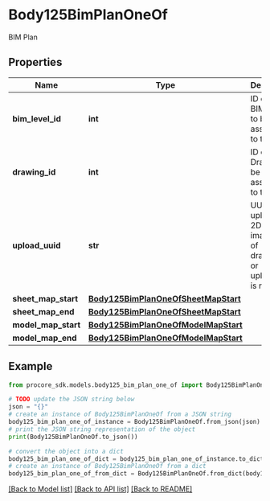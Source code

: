 # Body125BimPlanOneOf

BIM Plan

## Properties

Name | Type | Description | Notes
------------ | ------------- | ------------- | -------------
**bim_level_id** | **int** | ID of the BIM Level to be associated to the plan | 
**drawing_id** | **int** | ID of the Drawing to be associated to the plan | [optional] 
**upload_uuid** | **str** | UUID of uploaded 2D sheet image. One of drawing_id or upload_uid is required | [optional] 
**sheet_map_start** | [**Body125BimPlanOneOfSheetMapStart**](Body125BimPlanOneOfSheetMapStart.md) |  | [optional] 
**sheet_map_end** | [**Body125BimPlanOneOfSheetMapStart**](Body125BimPlanOneOfSheetMapStart.md) |  | [optional] 
**model_map_start** | [**Body125BimPlanOneOfModelMapStart**](Body125BimPlanOneOfModelMapStart.md) |  | [optional] 
**model_map_end** | [**Body125BimPlanOneOfModelMapStart**](Body125BimPlanOneOfModelMapStart.md) |  | [optional] 

## Example

```python
from procore_sdk.models.body125_bim_plan_one_of import Body125BimPlanOneOf

# TODO update the JSON string below
json = "{}"
# create an instance of Body125BimPlanOneOf from a JSON string
body125_bim_plan_one_of_instance = Body125BimPlanOneOf.from_json(json)
# print the JSON string representation of the object
print(Body125BimPlanOneOf.to_json())

# convert the object into a dict
body125_bim_plan_one_of_dict = body125_bim_plan_one_of_instance.to_dict()
# create an instance of Body125BimPlanOneOf from a dict
body125_bim_plan_one_of_from_dict = Body125BimPlanOneOf.from_dict(body125_bim_plan_one_of_dict)
```
[[Back to Model list]](../README.md#documentation-for-models) [[Back to API list]](../README.md#documentation-for-api-endpoints) [[Back to README]](../README.md)


